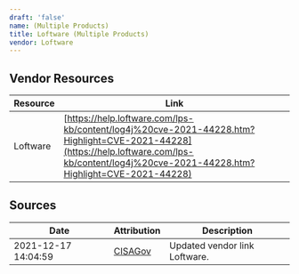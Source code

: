 ```yaml
---
draft: 'false'
name: (Multiple Products)
title: Loftware (Multiple Products)
vendor: Loftware
---
```


## Vendor Resources
| Resource | Link |
| --- | --- |
| Loftware | [https://help.loftware.com/lps-kb/content/log4j%20cve-2021-44228.htm?Highlight=CVE-2021-44228](https://help.loftware.com/lps-kb/content/log4j%20cve-2021-44228.htm?Highlight=CVE-2021-44228) |



## Sources
| Date | Attribution | Description |
| --- | --- | --- |
| 2021-12-17 14:04:59 | [CISAGov](https://raw.githubusercontent.com/cisagov/log4j-affected-db/develop/README.md) | Updated vendor link Loftware.  |
